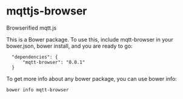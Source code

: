 # mqttjs-browser
Browserified mqtt.js

This is a Bower package. To use this, include mqtt-browser in your bower.json, bower install, and you are ready to go:

```
  "dependencies": {
      "mqtt-browser": "0.0.1"
  }
```

To get more info about any bower package, you can use bower info:

``` bower info mqtt-browser ```

